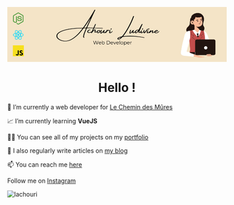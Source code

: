 ![Profile banner](./assets/profile-banner.png)

<h1 align="center">Hello !</h1>

💼 I’m currently a web developer for [Le Chemin des Mûres](https://www.lechemindesmures.fr/)

📈 I’m currently learning **VueJS**

👨‍💻 You can see all of my projects on my [portfolio](http://www.ludivineachouri.com/)

📝 I also regularly write articles on [my blog](https://blog.ludivineachouri.com/)

📫 You can reach me [here](https://blog.ludivineachouri.com/contact)

Follow me on <a href="https://instagram.com/la.dev" target="blank">Instagram</a>


<p><img align="left" src="https://github-readme-stats.vercel.app/api/top-langs?username=lachouri&show_icons=true&locale=en&layout=compact" alt="lachouri" /></p>
